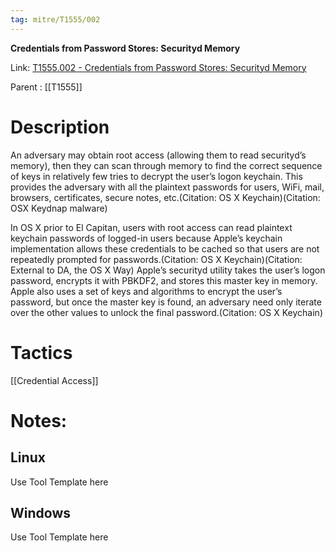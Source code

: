 ```yaml
---
tag: mitre/T1555/002
---
```


**Credentials from Password Stores: Securityd Memory**

Link: [T1555.002 - Credentials from Password Stores: Securityd Memory](https://attack.mitre.org/techniques/T1555/002)

Parent : [[T1555]]


# Description

An adversary may obtain root access (allowing them to read securityd’s memory), then they can scan through memory to find the correct sequence of keys in relatively few tries to decrypt the user’s logon keychain. This provides the adversary with all the plaintext passwords for users, WiFi, mail, browsers, certificates, secure notes, etc.(Citation: OS X Keychain)(Citation: OSX Keydnap malware)

In OS X prior to El Capitan, users with root access can read plaintext keychain passwords of logged-in users because Apple’s keychain implementation allows these credentials to be cached so that users are not repeatedly prompted for passwords.(Citation: OS X Keychain)(Citation: External to DA, the OS X Way) Apple’s securityd utility takes the user’s logon password, encrypts it with PBKDF2, and stores this master key in memory. Apple also uses a set of keys and algorithms to encrypt the user’s password, but once the master key is found, an adversary need only iterate over the other values to unlock the final password.(Citation: OS X Keychain)

# Tactics


[[Credential Access]]


# Notes:

## Linux

Use Tool Template here

## Windows

Use Tool Template here
